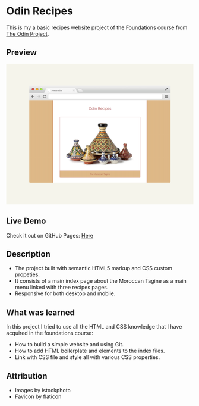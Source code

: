

# Odin Recipes

This is my a basic recipes website project of the Foundations course from [The Odin Project](https://www.theodinproject.com/lessons/foundations-recipes).

## Preview
![the project preview](./images/preview.png)

## Live Demo

Check it out on GitHub Pages: [Here](https://redwanhaitami.github.io/odin-recipes/)


## Description

- The project built with semantic HTML5 markup and CSS custom propeties.
- It consists of a main index page about the Moroccan Tagine as a main menu linked with three recipes pages.
- Responsive for both desktop and mobile.


## What was learned

In this project I tried to use all the HTML and CSS knowledge that I have acquired in the foundations course:

- How to build a simple website and using Git.
- How to add HTML boilerplate and elements to the index files.
- Link with CSS file and style all with various CSS properties.


## Attribution

- Images by istockphoto
- Favicon by flaticon

